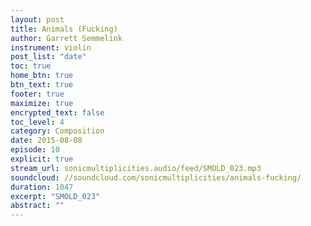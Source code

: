 ```yaml
---
layout: post
title: Animals (Fucking)
author: Garrett Semmelink
instrument: violin
post_list: "date"
toc: true
home_btn: true
btn_text: true
footer: true
maximize: true
encrypted_text: false
toc_level: 4
category: Composition
date: 2015-08-08
episode: 10
explicit: true
stream_url: sonicmultiplicities.audio/feed/SMOLD_023.mp3
soundcloud: //soundcloud.com/sonicmultiplicities/animals-fucking/
duration: 1047
excerpt: "SMOLD_023"
abstract: ""
---
```

